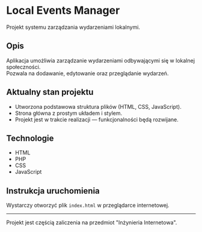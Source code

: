 # Local Events Manager

Projekt systemu zarządzania wydarzeniami lokalnymi.

## Opis

Aplikacja umożliwia zarządzanie wydarzeniami odbywającymi się w lokalnej społeczności.  
Pozwala na dodawanie, edytowanie oraz przeglądanie wydarzeń.

## Aktualny stan projektu

- Utworzona podstawowa struktura plików (HTML, CSS, JavaScript).  
- Strona główna z prostym układem i stylem.  
- Projekt jest w trakcie realizacji — funkcjonalności będą rozwijane.

## Technologie

- HTML
- PHP
- CSS  
- JavaScript  

## Instrukcja uruchomienia

Wystarczy otworzyć plik `index.html` w przeglądarce internetowej.

---

Projekt jest częścią zaliczenia na przedmiot "Inżynieria Internetowa".
